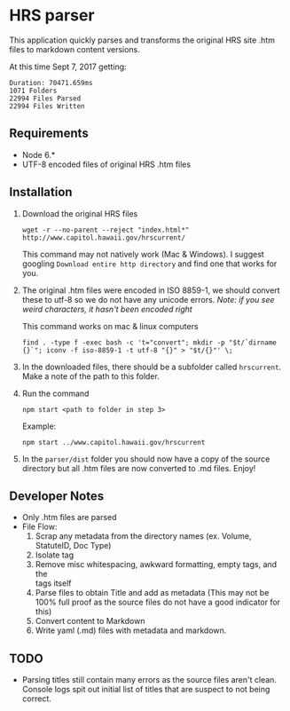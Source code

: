 # HRS parser

This application quickly parses and transforms the original HRS site .htm files to markdown content versions.

At this time Sept 7, 2017 getting:

    Duration: 70471.659ms
    1071 Folders
    22994 Files Parsed
    22994 Files Written

## Requirements
* Node 6.*
* UTF-8 encoded files of original HRS .htm files

## Installation
1.  Download the original HRS files
    ```
    wget -r --no-parent --reject "index.html*" http://www.capitol.hawaii.gov/hrscurrent/
    ```
    This command may not natively work (Mac & Windows). I suggest googling `Download entire http directory` and find one that works for you.

2.  The original .htm files were encoded in ISO 8859-1, we should convert these to utf-8 so we do not have any unicode errors. *Note: if you see weird characters, it hasn't been encoded right*

    This command works on mac & linux computers 
    ```
    find . -type f -exec bash -c 't="convert"; mkdir -p "$t/`dirname {}`"; iconv -f iso-8859-1 -t utf-8 "{}" > "$t/{}"' \;
    ```

3.  In the downloaded files, there should be a subfolder called `hrscurrent`. Make a note of the path to this folder.

4.  Run the command
    ```
    npm start <path to folder in step 3>
    ```
    
    Example:
    ```
    npm start ../www.capitol.hawaii.gov/hrscurrent
    ```

5.  In the `parser/dist` folder you should now have a copy of the source directory but all .htm files are now converted to .md files. Enjoy!

## Developer Notes

* Only .htm files are parsed
* File Flow:
    1. Scrap any metadata from the directory names (ex. Volume, StatuteID, Doc Type)
    2. Isolate <body> tag
    3. Remove misc whitespacing, awkward formatting, empty tags, and the <div> tags itself
    4. Parse files to obtain Title and add as metadata (This may not be 100% full proof as the source files do not have a good indicator for this)
    5. Convert content to Markdown
    6. Write yaml (.md) files with metadata and markdown.

## TODO

* Parsing titles still contain many errors as the source files aren't clean. Console logs spit out initial list of titles that are suspect to not being correct.